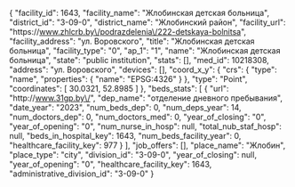 {
    "facility_id": 1643,
    "facility_name": "Жлобинская детская больница",
    "district_id": "3-09-0",
    "district_name": "Жлобинский район",
    "facility_url": "https:\/\/www.zhlcrb.by\/podrazdelenia\/222-detskaya-bolnitsa",
    "facility_address": "ул. Воровского",
    "title": "Жлобинская детская больница",
    "facility_type": "0",
    "ap_1": "1",
    "name": "Жлобинская детская больница",
    "state": "public institution",
    "stats": [],
    "med_id": 10218308,
    "address": "ул. Воровского",
    "devices": [],
    "coord_x_y": {
        "crs": {
            "type": "name",
            "properties": {
                "name": "EPSG:4326"
            }
        },
        "type": "Point",
        "coordinates": [
            30.0321,
            52.8985
        ]
    },
    "beds_stats": [
        {
            "url": "http:\/\/www.31gp.by\/",
            "dep_name": "отделение дневного пребывания",
            "date_year": "2023",
            "num_beds_dep": 0,
            "num_deps_year": 14,
            "num_doctors_dep": 0,
            "num_doctors_med": 0,
            "year_of_closing": "0",
            "year_of_opening": "0",
            "num_nurse_in_hosp": null,
            "total_nub_staf_hosp": null,
            "beds_in_hospital_key": 1643,
            "num_beds_facility_year": 0,
            "healthcare_facility_key": 977
        }
    ],
    "job_offers": [],
    "place_name": "Жлобин",
    "place_type": "city",
    "division_id": "3-09-0",
    "year_of_closing": null,
    "year_of_opening": "0",
    "healthcare_facility_key": 1643,
    "administrative_division_id": "3-09-0"
}